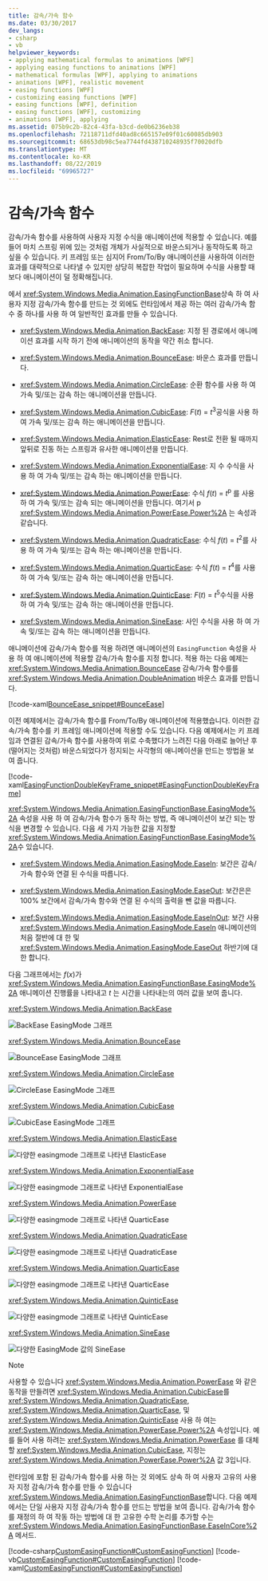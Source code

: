 ```yaml
---
title: 감속/가속 함수
ms.date: 03/30/2017
dev_langs:
- csharp
- vb
helpviewer_keywords:
- applying mathematical formulas to animations [WPF]
- applying easing functions to animations [WPF]
- mathematical formulas [WPF], applying to animations
- animations [WPF], realistic movement
- easing functions [WPF]
- customizing easing functions [WPF]
- easing functions [WPF], definition
- easing functions [WPF], customizing
- animations [WPF], applying
ms.assetid: 075b9c2b-82c4-43fa-b3cd-de0b6236eb38
ms.openlocfilehash: 72118711dfd40ad8c665157e09f01c60085db903
ms.sourcegitcommit: 68653db98c5ea7744fd438710248935f70020dfb
ms.translationtype: MT
ms.contentlocale: ko-KR
ms.lasthandoff: 08/22/2019
ms.locfileid: "69965727"
---
```

# <a name="easing-functions"></a>감속/가속 함수
감속/가속 함수를 사용하여 사용자 지정 수식을 애니메이션에 적용할 수 있습니다. 예를 들어 마치 스프링 위에 있는 것처럼 개체가 사실적으로 바운스되거나 동작하도록 하고 싶을 수 있습니다. 키 프레임 또는 심지어 From/To/By 애니메이션을 사용하여 이러한 효과를 대략적으로 나타낼 수 있지만 상당히 복잡한 작업이 필요하며 수식을 사용할 때보다 애니메이션이 덜 정확해집니다.  
  
 에서 <xref:System.Windows.Media.Animation.EasingFunctionBase>상속 하 여 사용자 지정 감속/가속 함수를 만드는 것 외에도 런타임에서 제공 하는 여러 감속/가속 함수 중 하나를 사용 하 여 일반적인 효과를 만들 수 있습니다.  
  
- <xref:System.Windows.Media.Animation.BackEase>: 지정 된 경로에서 애니메이션 효과를 시작 하기 전에 애니메이션의 동작을 약간 취소 합니다.  
  
- <xref:System.Windows.Media.Animation.BounceEase>: 바운스 효과를 만듭니다.  
  
- <xref:System.Windows.Media.Animation.CircleEase>: 순환 함수를 사용 하 여 가속 및/또는 감속 하는 애니메이션을 만듭니다.  
  
- <xref:System.Windows.Media.Animation.CubicEase>: *F*(*t*) = *t*<sup>3</sup>공식을 사용 하 여 가속 및/또는 감속 하는 애니메이션을 만듭니다.  
  
- <xref:System.Windows.Media.Animation.ElasticEase>: Rest로 전환 될 때까지 앞뒤로 진동 하는 스프링과 유사한 애니메이션을 만듭니다.  
  
- <xref:System.Windows.Media.Animation.ExponentialEase>: 지 수 수식을 사용 하 여 가속 및/또는 감속 하는 애니메이션을 만듭니다.  
  
- <xref:System.Windows.Media.Animation.PowerEase>: 수식 *f*(*t*) = *t*<sup>p</sup> 를 사용 하 여 가속 및/또는 감속 되는 애니메이션을 만듭니다. 여기서 p <xref:System.Windows.Media.Animation.PowerEase.Power%2A> 는 속성과 같습니다.  
  
- <xref:System.Windows.Media.Animation.QuadraticEase>: 수식 *f*(*t*) = *t*<sup>2</sup>를 사용 하 여 가속 및/또는 감속 하는 애니메이션을 만듭니다.  
  
- <xref:System.Windows.Media.Animation.QuarticEase>: 수식 *f*(*t*) = *t*<sup>4</sup>를 사용 하 여 가속 및/또는 감속 하는 애니메이션을 만듭니다.  
  
- <xref:System.Windows.Media.Animation.QuinticEase>: *F*(*t*) = *t*<sup>5</sup>수식을 사용 하 여 가속 및/또는 감속 하는 애니메이션을 만듭니다.  
  
- <xref:System.Windows.Media.Animation.SineEase>: 사인 수식을 사용 하 여 가속 및/또는 감속 하는 애니메이션을 만듭니다.  
  
 애니메이션에 감속/가속 함수를 적용 하려면 애니메이션의 `EasingFunction` 속성을 사용 하 여 애니메이션에 적용할 감속/가속 함수를 지정 합니다. 적용 하는 다음 예제는 <xref:System.Windows.Media.Animation.BounceEase> 감속/가속 함수를를 <xref:System.Windows.Media.Animation.DoubleAnimation> 바운스 효과를 만듭니다.  
  
 [!code-xaml[BounceEase_snippet#BounceEase](~/samples/snippets/csharp/VS_Snippets_Wpf/bounceease_snippet/CS/window1.xaml#bounceease)]  
  
 이전 예제에서는 감속/가속 함수를 From/To/By 애니메이션에 적용했습니다. 이러한 감속/가속 함수를 키 프레임 애니메이션에 적용할 수도 있습니다. 다음 예제에서는 키 프레임과 연결된 감속/가속 함수를 사용하여 위로 수축했다가 느려진 다음 아래로 늘어난 후(떨어지는 것처럼) 바운스되었다가 정지되는 사각형의 애니메이션을 만드는 방법을 보여 줍니다.  
  
 [!code-xaml[EasingFunctionDoubleKeyFrame_snippet#EasingFunctionDoubleKeyFrame](~/samples/snippets/csharp/VS_Snippets_Wpf/easingfunctiondoublekeyframe_snippet/CS/window1.xaml#easingfunctiondoublekeyframe)]  
  
 <xref:System.Windows.Media.Animation.EasingFunctionBase.EasingMode%2A> 속성을 사용 하 여 감속/가속 함수가 동작 하는 방법, 즉 애니메이션이 보간 되는 방식을 변경할 수 있습니다. 다음 세 가지 가능한 값을 지정할 <xref:System.Windows.Media.Animation.EasingFunctionBase.EasingMode%2A>수 있습니다.  
  
- <xref:System.Windows.Media.Animation.EasingMode.EaseIn>: 보간은 감속/가속 함수와 연결 된 수식을 따릅니다.  
  
- <xref:System.Windows.Media.Animation.EasingMode.EaseOut>: 보간은은 100% 보간에서 감속/가속 함수와 연결 된 수식의 출력을 뺀 값을 따릅니다.  
  
- <xref:System.Windows.Media.Animation.EasingMode.EaseInOut>: 보간 사용 <xref:System.Windows.Media.Animation.EasingMode.EaseIn> 애니메이션의 처음 절반에 대 한 및 <xref:System.Windows.Media.Animation.EasingMode.EaseOut> 하반기에 대 한 합니다.  
  
 다음 그래프에서는 *f*(*x*)가 <xref:System.Windows.Media.Animation.EasingFunctionBase.EasingMode%2A> 애니메이션 진행률을 나타내고 *t* 는 시간을 나타내는의 여러 값을 보여 줍니다.  
  
 <xref:System.Windows.Media.Animation.BackEase>  
  
 ![BackEase EasingMode 그래프](./media/backease-graph.png "BackEase_Graph")  
  
 <xref:System.Windows.Media.Animation.BounceEase>  
  
 ![BounceEase EasingMode 그래프](./media/bounceease-graph.png "BounceEase_Graph")  
  
 <xref:System.Windows.Media.Animation.CircleEase>  
  
 ![CircleEase EasingMode 그래프](./media/circleease-graph.png "CircleEase_Graph")  
  
 <xref:System.Windows.Media.Animation.CubicEase>  
  
 ![CubicEase EasingMode 그래프](./media/cubicease-graph.png "CubicEase_Graph")  
  
 <xref:System.Windows.Media.Animation.ElasticEase>  
  
 ![다양한 easingmode 그래프로 나타낸 ElasticEase](./media/elasticease-graph.png "ElasticEase_Graph")  
  
 <xref:System.Windows.Media.Animation.ExponentialEase>  
  
 ![다양한 easingmode 그래프로 나타낸 ExponentialEase](./media/exponentialease-graph.png "ExponentialEase_Graph")  
  
 <xref:System.Windows.Media.Animation.PowerEase>  
  
 ![다양한 easingmode 그래프로 나타낸 QuarticEase](./media/quarticease-graph.png "QuarticEase_Graph")  
  
 <xref:System.Windows.Media.Animation.QuadraticEase>  
  
 ![다양한 easingmode 그래프로 나타낸 QuadraticEase](./media/quadraticease-graph.png "QuadraticEase_Graph")  
  
 <xref:System.Windows.Media.Animation.QuarticEase>  
  
 ![다양한 easingmode 그래프로 나타낸 QuarticEase](./media/quarticease-graph.png "QuarticEase_Graph")  
  
 <xref:System.Windows.Media.Animation.QuinticEase>  
  
 ![다양한 easingmode 그래프로 나타낸 QuinticEase](./media/quinticease-graph.png "QuinticEase_Graph")  
  
 <xref:System.Windows.Media.Animation.SineEase>  
  
 ![다양한 EasingMode 값의 SineEase](./media/sineease-graph.png "SineEase_Graph")  
  
> [!NOTE]
> 사용할 수 있습니다 <xref:System.Windows.Media.Animation.PowerEase> 와 같은 동작을 만들려면 <xref:System.Windows.Media.Animation.CubicEase>를 <xref:System.Windows.Media.Animation.QuadraticEase>, <xref:System.Windows.Media.Animation.QuarticEase>, 및 <xref:System.Windows.Media.Animation.QuinticEase> 사용 하 여는 <xref:System.Windows.Media.Animation.PowerEase.Power%2A> 속성입니다. 예를 들어 사용 하려는 <xref:System.Windows.Media.Animation.PowerEase> 를 대체할 <xref:System.Windows.Media.Animation.CubicEase>, 지정는 <xref:System.Windows.Media.Animation.PowerEase.Power%2A> 값 3입니다.  
  
 런타임에 포함 된 감속/가속 함수를 사용 하는 것 외에도 상속 하 여 사용자 고유의 사용자 지정 감속/가속 함수를 만들 수 있습니다 <xref:System.Windows.Media.Animation.EasingFunctionBase>합니다. 다음 예제에서는 단일 사용자 지정 감속/가속 함수를 만드는 방법을 보여 줍니다. 감속/가속 함수를 재정의 하 여 작동 하는 방법에 대 한 고유한 수학 논리를 추가할 수는 <xref:System.Windows.Media.Animation.EasingFunctionBase.EaseInCore%2A> 메서드.   
  
 [!code-csharp[CustomEasingFunction#CustomEasingFunction](~/samples/snippets/csharp/VS_Snippets_Wpf/customeasingfunction/csharp/customlog10easingfunction.cs#customeasingfunction)]
 [!code-vb[CustomEasingFunction#CustomEasingFunction](~/samples/snippets/visualbasic/VS_Snippets_Wpf/customeasingfunction/visualbasic/customlog10easingfunction.vb#customeasingfunction)]
 [!code-xaml[CustomEasingFunction#CustomEasingFunction](~/samples/snippets/csharp/VS_Snippets_Wpf/customeasingfunction/csharp/window1.xaml#customeasingfunction)]

